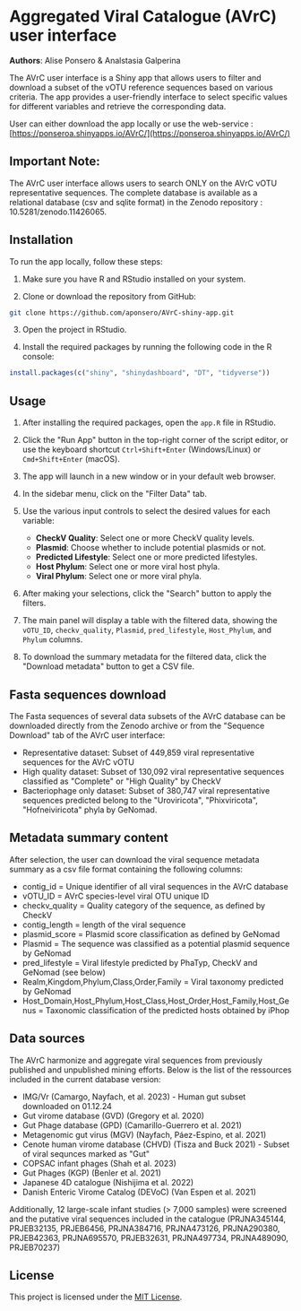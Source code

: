 # Aggregated Viral Catalogue (AVrC) user interface

**Authors**: Alise Ponsero & Analstasia Galperina

The AVrC user interface is a Shiny app that allows users to filter and download a subset of the vOTU reference sequences based on various criteria. The app provides a user-friendly interface to select specific values for different variables and retrieve the corresponding data.

User can either download the app locally or use the web-service : [https://ponseroa.shinyapps.io/AVrC/](https://ponseroa.shinyapps.io/AVrC/)

## Important Note:
The AVrC user interface allows users to search ONLY on the AVrC vOTU representative sequences. The complete database is available as a relational database (csv and sqlite format) in the Zenodo repository : 10.5281/zenodo.11426065.

## Installation

To run the app locally, follow these steps:

1. Make sure you have R and RStudio installed on your system.

2. Clone or download the repository from GitHub:

```bash
git clone https://github.com/aponsero/AVrC-shiny-app.git
```

3. Open the project in RStudio.

4. Install the required packages by running the following code in the R console:

```r
install.packages(c("shiny", "shinydashboard", "DT", "tidyverse"))
```

## Usage

1. After installing the required packages, open the `app.R` file in RStudio.

2. Click the "Run App" button in the top-right corner of the script editor, or use the keyboard shortcut `Ctrl+Shift+Enter` (Windows/Linux) or `Cmd+Shift+Enter` (macOS).

3. The app will launch in a new window or in your default web browser.

4. In the sidebar menu, click on the "Filter Data" tab.

5. Use the various input controls to select the desired values for each variable:
   - **CheckV Quality**: Select one or more CheckV quality levels.
   - **Plasmid**: Choose whether to include potential plasmids or not.
   - **Predicted Lifestyle**: Select one or more predicted lifestyles.
   - **Host Phylum**: Select one or more viral host phyla.
   - **Viral Phylum**: Select one or more viral phyla.

6. After making your selections, click the "Search" button to apply the filters.

7. The main panel will display a table with the filtered data, showing the `vOTU_ID`, `checkv_quality`, `Plasmid`, `pred_lifestyle`, `Host_Phylum`, and `Phylum` columns.

8. To download the summary metadata for the filtered data, click the "Download metadata" button to get a CSV file.

## Fasta sequences download

The Fasta sequences of several data subsets of the AVrC database can be downloaded directly from the Zenodo archive or from the "Sequence Download" tab of the AVrC user interface:

- Representative dataset: Subset of 449,859 viral representative sequences for the AVrC vOTU
- High quality dataset: Subset of 130,092 viral representative sequences classified as "Complete" or "High Quality" by CheckV
- Bacteriophage only dataset: Subset of 380,747 viral representative sequences predicted belong to the "Uroviricota", "Phixviricota", "Hofneiviricota" phyla by GeNomad.

## Metadata summary content

After selection, the user can download the viral sequence metadata summary as a csv file format containing the following columns:

- contig_id = Unique identifier of all viral sequences in the AVrC database
- vOTU_ID = AVrC species-level viral OTU unique ID
- checkv_quality = Quality category of the sequence, as defined by CheckV
- contig_length = length of the viral sequence
- plasmid_score = Plasmid score classification as defined by GeNomad
- Plasmid = The sequence was classified as a potential plasmid sequence by GeNomad
- pred_lifestyle = Viral lifestyle predicted by PhaTyp, CheckV and GeNomad (see below)
- Realm,Kingdom,Phylum,Class,Order,Family = Viral taxonomy predicted by GeNomad
- Host_Domain,Host_Phylum,Host_Class,Host_Order,Host_Family,Host_Genus = Taxonomic classification of the predicted hosts obtained by iPhop

## Data sources

The AVrC harmonize and aggregate viral sequences from previously published and unpublished mining efforts. Below is the list of the ressources included in the current database version:

- IMG/Vr (Camargo, Nayfach, et al. 2023) - Human gut subset downloaded on 01.12.24
- Gut virome database (GVD) (Gregory et al. 2020)
- Gut Phage database (GPD) (Camarillo-Guerrero et al. 2021)
- Metagenomic gut virus (MGV) (Nayfach, Páez-Espino, et al. 2021)
- Cenote human virome database (CHVD) (Tisza and Buck 2021) - Subset of viral sequnces marked as "Gut"
- COPSAC infant phages (Shah et al. 2023)
- Gut Phages (KGP) (Benler et al. 2021)
- Japanese 4D catalogue (Nishijima et al. 2022)
- Danish Enteric Virome Catalog (DEVoC) (Van Espen et al. 2021)

Additionally, 12 large-scale infant studies (> 7,000 samples) were screened and the putative viral sequences included in the catalogue (PRJNA345144, PRJEB32135, PRJEB6456, PRJNA384716, PRJNA473126, PRJNA290380, PRJEB42363, PRJNA695570, PRJEB32631, PRJNA497734, PRJNA489090, PRJEB70237)

## License

This project is licensed under the [MIT License](LICENSE).